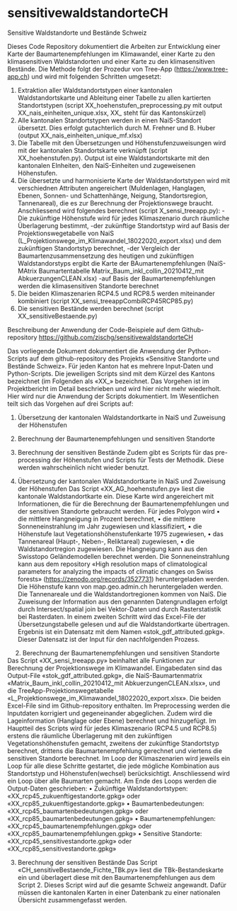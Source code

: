 # sensitivewaldstandorteCH
Sensitive Waldstandorte und Bestände Schweiz

Dieses Code Repository dokumentiert die Arbeiten zur Entwicklung einer Karte der Baumartenempfehlungen im Klimawandel, einer Karte zu den klimasensitiven Waldstandorten und einer Karte zu den klimasensitiven Bestände.
Die Methode folgt der Prozedur von Tree-App (https://www.tree-app.ch) und wird mit folgenden Schritten umgesetzt:

1. Extraktion aller Waldstandortstypen einer kantonalen Waldstandortskarte und Ableitung einer Tabelle zu allen kartierten Standortstypen (script XX_hoehenstufen_preprocessing.py mit output XX_nais_einheiten_unique.xlsx, XX_ steht für das Kantonskürzel)
2. Alle kantonalen Standortstypen werden in einen NaiS-Standort übersetzt. Dies erfolgt gutachterlich durch M. Frehner und B. Huber (output XX_nais_einheiten_unique_mf.xlsx)
3. Die Tabelle mit den Übersetzungen und Höhenstufenzuweisungen wird mit der kantonalen Standortskarte verknüpft (script XX_hoehenstufen.py). Output ist eine Waldstandortskarte mit den kantonalen EInheiten, den NaiS-Einheiten und zugeweisenen Höhenstufen.
4. Die übersetzte und harmonisierte Karte der Waldstandortstypen wird mit verschiednen Attributen angereichert (Muldenlagen, Hanglagen, Ebenen, Sonnen- und Schattenhänge, Neigung, Standortsregion, Tannenareal), die es zur Berechnung der Projektionswege braucht. Anschliessend wird folgendes berechnet (script X_sensi_treeapp.py):
  -Die zukünftige Höhenstufe wird für jedes Klimaszenario durch räumliche Überlagerung bestimmt,
  -der zukünftige Standortstyp wird auf Basis der Projektionswegetabelle von NaiS (L_Projektionswege_im_Klimawandel_18022020_export.xlsx) und dem zukünftigen Standortstyp berechnet,
  -der Vergleich der Baumartenzusammensetzung des heutigen und zukünftigen Waldstandorstyps ergibt die Karte der BAumartenempfehlungen (NaiS-MAtrix Baumartentabelle Matrix_Baum_inkl_collin_20210412_mit AbkuerzungenCLEAN.xlsx)
  -auf Basis der Baumartenempfehlungen werden die klimasensitiven Standorte berechnet
5. Die beiden Klimaszenarien RCP4.5 und RCP8.5 werden miteinander kombiniert (script XX_sensi_treeappCombiRCP45RCP85.py)
6. Die sensitiven Bestände werden berechnet (script XX_sensitiveBestaende.py)


Beschreibung der Anwendung der Code-Beispiele auf dem Github-repository https://github.com/zischg/sensitivewaldstandorteCH

Das vorliegende Dokument dokumentiert die Anwendung der Python-Scripts auf dem github-repository des Projekts «Sensitive Standorte und Bestände Schweiz». Für jeden Kanton hat es mehrere Input-Daten und Python-Scripts. Die jeweiligen Scripts sind mit dem Kürzel des Kantons bezeichnet (im Folgenden als «XX_» bezeichnet. 
Das Vorgehen ist im Projektbericht im Detail beschrieben und wird hier nicht mehr wiederholt. Hier wird nur die Anwendung der Scripts dokumentiert. Im Wesentlichen teilt sich das Vorgehen auf drei Scripts auf:
1.	Übersetzung der kantonalen Waldstandortkarte in NaiS und Zuweisung der Höhenstufen
2.	Berechnung der Baumartenempfehlungen und sensitiven Standorte
3.	Berechnung der sensitiven Bestände
Zudem gibt es Scripts für das pre-processing der Höhenstufen und Scripts für Tests der Methodik. Diese werden wahrscheinlich nicht wieder benutzt.

1.	Übersetzung der kantonalen Waldstandortkarte in NaiS und Zuweisung der Höhenstufen
Das Script «XX_AG_hoehenstufen.py» liest die kantonale Waldstandortkarte ein. Diese Karte wird angereichert mit Informationen, die für die Berechnung der Baumartenempfehlungen und der sensitiven Standorte gebraucht werden. Für jedes Polygon wird 
•	die mittlere Hangneigung in Prozent berechnet,
•	die mittlere Sonneneinstrahlung im Jahr zugewiesen und klassifiziert,
•	die Höhenstufe laut Vegetationshöhenstufenkarte 1975 zugewiesen, 
•	das Tannenareal (Haupt-, Neben-, Reliktareal) zugewiesen,
•	die Waldstandortregion zugewiesen.
Die Hangneigung kann aus den Swisstopo Geländemodellen berechnet werden. Die Sonneneinstrahlung kann aus dem repository «High resolution maps of climatological parameters for analyzing the impacts of climatic changes on Swiss forests» (https://zenodo.org/records/3527731) heruntergeladen werden. Die Höhenstufe kann von map.geo.admin.ch heruntergeladen werden. Die Tannenareale und die Waldstandortregionen kommen von NaiS.
Die Zuweisung der Information aus den genannten Datengrundlagen erfolgt durch Intersect/spatial join bei Vektor-Daten und durch Rasterstatistik bei Rasterdaten. 
In einem zweiten Schritt wird das Excel-File der Übersetzungstabelle gelesen und auf die Waldstandortkarte übertragen. Ergebnis ist ein Datensatz mit dem Namen «stok_gdf_attributed.gpkg». Dieser Datensatz ist der Input für den nachfolgenden Prozess.

 
2.	Berechnung der Baumartenempfehlungen und sensitiven Standorte
Das Script «XX_sensi_treeapp.py» beinhaltet alle Funktionen zur Berechnung der Projektionswege im Klimawandel. Eingabedaten sind das Output-File «stok_gdf_attributed.gpkg», die NaiS-Baumartenmatrix «Matrix_Baum_inkl_collin_20210412_mit AbkuerzungenCLEAN.xlsx», und die TreeApp-Projektionswegetabelle «L_Projektionswege_im_Klimawandel_18022020_export.xlsx». Die beiden Excel-File sind im Github-repository enthalten.
Im Preprocessing werden die Inputdaten korrigiert und gegeneinander abgeglichen. Zudem wird die Lageinformation (Hanglage oder Ebene) berechnet und hinzugefügt. 
Im Hauptteil des Scripts wird für jedes Klimaszenario (RCP4.5 und RCP8.5) erstens die räumliche Überlagerung mit den zukünftigen Vegetationshöhenstufen gemacht, zweitens der zukünftige Standortstyp berechnet, drittens die Baumartenempfehlung gerechnet und viertens die sensitiven Standorte berechnet. Im Loop der Klimaszenarien wird jeweils ein Loop für alle diese Schritte gestartet, die jede mögliche Kombination aus Standortstyp und Höhenstufen(wechsel) berücksichtigt. Anschliessend wird ein Loop über alle Baumarten gemacht.
Am Ende des Loops werden die Output-Daten geschrieben: 
•	Zukünftige Waldstandortstypen: «XX_rcp45_zukuenftigestandorte.gpkg» oder «XX_rcp85_zukuenftigestandorte.gpkg» 
•	Baumartenbedeutungen: «XX_rcp45_baumartenbedeutungen.gpkg» oder «XX_rcp85_baumartenbedeutungen.gpkg» 
•	Baumartenempfehlungen: «XX_rcp45_baumartenempfehlungen.gpkg» oder «XX_rcp85_baumartenempfehlungen.gpkg» 
•	Sensitive Standorte: «XX_rcp45_sensitivestandorte.gpkg» oder «XX_rcp85_sensitivestandorte.gpkg» 

3.	Berechnung der sensitiven Bestände
Das Script «CH_sensitiveBestaende_Fichte_TBk.py» liest die TBk-Bestandeskarte ein und überlagert diese mit den Baumartenempfehlungen aus dem Script 2. Dieses Script wird auf die gesamte Schweiz angewandt. Dafür müssen die kantonalen Karten in einer Datenbank zu einer nationalen Übersicht zusammengefasst werden. 




